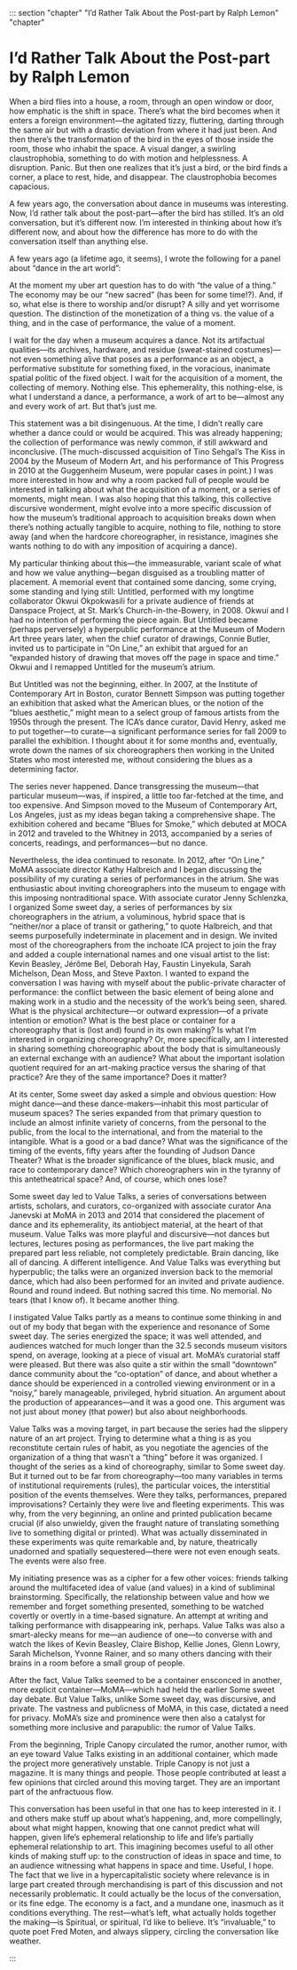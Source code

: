 

::: section "chapter" "I’d Rather Talk About the Post-part by Ralph Lemon" "chapter"

# I’d Rather Talk About the Post-part by Ralph Lemon


When a bird flies into a house, a room, through an open window or door, how emphatic is the shift in space. There’s what the bird becomes when it enters a foreign environment—the agitated tizzy, fluttering, darting through the same air but with a drastic deviation from where it had just been. And then there’s the transformation of the bird in the eyes of those inside the room, those who inhabit the space. A visual danger, a swirling claustrophobia, something to do with motion and helplessness. A disruption. Panic. But then one realizes that it’s just a bird, or the bird finds a corner, a place to rest, hide, and disappear. The claustrophobia becomes capacious.

A few years ago, the conversation about dance in museums was interesting. Now, I’d rather talk about the post-part—after the bird has stilled. It’s an old conversation, but it’s different now. I’m interested in thinking about how it’s different now, and about how the difference has more to do with the conversation itself than anything else.

A few years ago (a lifetime ago, it seems), I wrote the following for a panel about “dance in the art world”:

At the moment my uber art question has to do with “the value of a thing.” The economy may be our “new sacred” (has been for some time!?). And, if so, what else is there to worship and/or disrupt? A silly and yet worrisome question. The distinction of the monetization of a thing vs. the value of a thing, and in the case of performance, the value of a moment.

I wait for the day when a museum acquires a dance. Not its artifactual qualities—its archives, hardware, and residue (sweat-stained costumes)—not even something alive that poses as a performance as an object, a performative substitute for something fixed, in the voracious, inanimate spatial politic of the fixed object. I wait for the acquisition of a moment, the collecting of memory. Nothing else. This ephemerality, this nothing-else, is what I understand a dance, a performance, a work of art to be—almost any and every work of art. But that’s just me.

This statement was a bit disingenuous. At the time, I didn’t really care whether a dance could or would be acquired. This was already happening; the collection of performance was newly common, if still awkward and inconclusive. (The much-discussed acquisition of Tino Sehgal’s The Kiss in 2004 by the Museum of Modern Art, and his performance of This Progress in 2010 at the Guggenheim Museum, were popular cases in point.) I was more interested in how and why a room packed full of people would be interested in talking about what the acquisition of a moment, or a series of moments, might mean. I was also hoping that this talking, this collective discursive wonderment, might evolve into a more specific discussion of how the museum’s traditional approach to acquisition breaks down when there’s nothing actually tangible to acquire, nothing to file, nothing to store away (and when the hardcore choreographer, in resistance, imagines she wants nothing to do with any imposition of acquiring a dance).

My particular thinking about this—the immeasurable, variant scale of what and how we value anything—began disguised as a troubling matter of placement. A memorial event that contained some dancing, some crying, some standing and lying still: Untitled, performed with my longtime collaborator Okwui Okpokwasili for a private audience of friends at Danspace Project, at St. Mark’s Church-in-the-Bowery, in 2008. Okwui and I had no intention of performing the piece again. But Untitled became
(perhaps perversely) a hyperpublic performance at the Museum of Modern Art three years later, when the chief curator of drawings, Connie Butler, invited us to participate in “On Line,” an exhibit that argued for an “expanded history of drawing that moves off the page in space and time.” Okwui and I remapped Untitled for the museum’s atrium.

But Untitled was not the beginning, either. In 2007, at the Institute of Contemporary Art in Boston, curator Bennett Simpson was putting together an exhibition that asked what the American blues, or the notion of the
“blues aesthetic,” might mean to a select group of famous artists from the 1950s through the present. The ICA’s dance curator, David Henry, asked me to put together—to curate—a significant performance series for fall 2009 to parallel the exhibition. I thought about it for some months and, eventually, wrote down the names of six choreographers then working in the United States who most interested me, without considering the blues as a determining factor.

The series never happened. Dance transgressing the museum—that particular museum—was, if inspired, a little too far-fetched at the time, and too expensive. And Simpson moved to the Museum of Contemporary Art, Los Angeles, just as my ideas began taking a comprehensive shape. The exhibition cohered and became “Blues for Smoke,” which debuted at MOCA in 2012 and traveled to the Whitney in 2013, accompanied by a series of concerts, readings, and performances—but no dance.

Nevertheless, the idea continued to resonate. In 2012, after “On Line,” MoMA associate director Kathy Halbreich and I began discussing the possibility of my curating a series of performances in the atrium. She was enthusiastic about inviting choreographers into the museum to engage with this imposing nontraditional space. With associate curator Jenny Schlenzka, I organized Some sweet day, a series of performances by six choreographers in the atrium, a voluminous, hybrid space that is
“neither/nor a place of transit or gathering,” to quote Halbreich, and that seems purposefully indeterminate in placement and in design. We invited most of the choreographers from the inchoate ICA project to join the fray and added a couple international names and one visual artist to the list: Kevin Beasley, Jérôme Bel, Deborah Hay, Faustin Linyekula, Sarah Michelson, Dean Moss, and Steve Paxton. I wanted to expand the conversation I was having with myself about the public-private character of performance: the conflict between the basic element of being alone and making work in a studio and the necessity of the work’s being seen, shared. What is the physical architecture—or outward expression—of a private intention or emotion? What is the best place or container for a choreography that is (lost and) found in its own making? Is what I’m interested in organizing choreography? Or, more specifically, am I interested in sharing something choreographic about the body that is simultaneously an external exchange with an audience? What about the important isolation quotient required for an art-making practice versus the sharing of that practice? Are they of the same importance? Does it matter?

At its center, Some sweet day asked a simple and obvious question: How might dance—and these dance-makers—inhabit this most particular of museum spaces? The series expanded from that primary question to include an almost infinite variety of concerns, from the personal to the public, from the local to the international, and from the material to the intangible. What is a good or a bad dance? What was the significance of the timing of the events, fifty years after the founding of Judson Dance Theater? What is the broader significance of the blues, black music, and race to contemporary dance? Which choreographers win in the tyranny of this antetheatrical space? And, of course, which ones lose?

Some sweet day led to Value Talks, a series of conversations between artists, scholars, and curators, co-organized with associate curator Ana Janevski at MoMA in 2013 and 2014 that considered the placement of dance and its ephemerality, its antiobject material, at the heart of that museum. Value Talks was more playful and discursive—not dances but lectures, lectures posing as performances, the live part making the prepared part less reliable, not completely predictable. Brain dancing, like all of dancing. A different intelligence. And Value Talks was everything but hyperpublic; the talks were an organized inversion back to the memorial dance, which had also been performed for an invited and private audience. Round and round indeed. But nothing sacred this time. No memorial. No tears (that I know of). It became another thing.

I instigated Value Talks partly as a means to continue some thinking in and out of my body that began with the experience and resonance of Some sweet day. The series energized the space; it was well attended, and audiences watched for much longer than the 32.5 seconds museum visitors spend, on average, looking at a piece of visual art. MoMA’s curatorial staff were pleased. But there was also quite a stir within the small
“downtown” dance community about the “co-optation” of dance, and about whether a dance should be experienced in a controlled viewing environment or in a “noisy,” barely manageable, privileged, hybrid situation. An argument about the production of appearances—and it was a good one. This argument was not just about money (that power) but also about neighborhoods.

Value Talks was a moving target, in part because the series had the slippery nature of an art project. Trying to determine what a thing is as you reconstitute certain rules of habit, as you negotiate the agencies of the organization of a thing that wasn’t a “thing” before it was organized. I thought of the series as a kind of choreography, similar to Some sweet day. But it turned out to be far from choreography—too many variables in terms of institutional requirements
(rules), the particular voices, the interstitial position of the events themselves. Were they talks, performances, prepared improvisations? Certainly they were live and fleeting experiments. This was why, from the very beginning, an online and printed publication became crucial (if also unwieldy, given the fraught nature of translating something live to something digital or printed). What was actually disseminated in these experiments was quite remarkable and, by nature, theatrically unadorned and spatially sequestered—there were not even enough seats. The events were also free.

My initiating presence was as a cipher for a few other voices: friends talking around the multifaceted idea of value (and values) in a kind of subliminal brainstorming. Specifically, the relationship between value and how we remember and forget something presented, something to be watched covertly or overtly in a time-based signature. An attempt at writing and talking performance with disappearing ink, perhaps. Value Talks was also a smart-alecky means for me—an audience of one—to converse with and watch the likes of Kevin Beasley, Claire Bishop, Kellie Jones, Glenn Lowry, Sarah Michelson, Yvonne Rainer, and so many others dancing with their brains in a room before a small group of people.

After the fact, Value Talks seemed to be a container ensconced in another, more explicit container—MoMA—which had held the earlier Some sweet day debate. But Value Talks, unlike Some sweet day, was discursive, and private. The vastness and publicness of MoMA, in this case, dictated a need for privacy. MoMA’s size and prominence were then also a catalyst for something more inclusive and parapublic: the rumor of Value Talks.

From the beginning, Triple Canopy circulated the rumor, another rumor, with an eye toward Value Talks existing in an additional container, which made the project more generatively unstable. Triple Canopy is not just a magazine. It is many things and people. Those people contributed at least a few opinions that circled around this moving target. They are an important part of the anfractuous flow.

This conversation has been useful in that one has to keep interested in it. I and others make stuff up about what’s happening, and, more compellingly, about what might happen, knowing that one cannot predict what will happen, given life’s ephemeral relationship to life and life’s partially ephemeral relationship to art. This imagining becomes useful to all other kinds of making stuff up: to the construction of ideas in space and time, to an audience witnessing what happens in space and time. Useful, I hope. The fact that we live in a hypercapitalistic society where relevance is in large part created through merchandising is part of this discussion and not necessarily problematic. It could actually be the locus of the conversation, or its fine edge. The economy is a fact, and a mundane one, inasmuch as it conditions everything. The rest—what’s left, what actually holds together the making—is Spiritual, or spiritual, I’d like to believe. It’s “invaluable,” to quote poet Fred Moten, and always slippery, circling the conversation like weather.

:::

